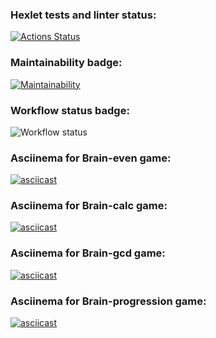 ### Hexlet tests and linter status:
[![Actions Status](https://github.com/Dmitriy-Parfimovich/python-project-lvl1/workflows/hexlet-check/badge.svg)](https://github.com/Dmitriy-Parfimovich/python-project-lvl1/actions)

### Maintainability badge:
[![Maintainability](https://api.codeclimate.com/v1/badges/2f68365d2b7bbdc31397/maintainability)](https://codeclimate.com/github/Dmitriy-Parfimovich/python-project-lvl1/maintainability)


### Workflow status badge:
![Workflow status](https://github.com/Dmitriy-Parfimovich/python-project-lvl1/actions/workflows/brain_games_check.yml/badge.svg)


### Asciinema for Brain-even game:
[![asciicast](https://asciinema.org/a/gNunRtsRcvLUfpVBDnWfc07C3.svg)](https://asciinema.org/a/gNunRtsRcvLUfpVBDnWfc07C3)


### Asciinema for Brain-calc game:
[![asciicast](https://asciinema.org/a/6bHRXa4ZJRFMdfsDLF3OA8rNz.svg)](https://asciinema.org/a/6bHRXa4ZJRFMdfsDLF3OA8rNz)


### Asciinema for Brain-gcd game:
[![asciicast](https://asciinema.org/a/qFgjdGTJzHyscJR4SnoeQLRod.svg)](https://asciinema.org/a/qFgjdGTJzHyscJR4SnoeQLRod)


### Asciinema for Brain-progression game:
[![asciicast](https://asciinema.org/a/b8JNPxu8PfFd62HUwk7w14unF.svg)](https://asciinema.org/a/b8JNPxu8PfFd62HUwk7w14unF)